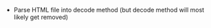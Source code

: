 <ul>
  <li>Parse HTML file into decode method (but decode method will most likely get removed)</li>
</ul>
